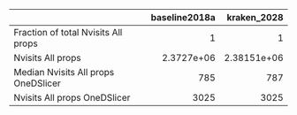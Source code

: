 |                                     |   baseline2018a |    kraken_2028 |
|:------------------------------------|----------------:|---------------:|
| Fraction of total Nvisits All props |      1          |    1           |
| Nvisits All props                   |      2.3727e+06 |    2.38151e+06 |
| Median Nvisits All props OneDSlicer |    785          |  787           |
| Nvisits All props OneDSlicer        |   3025          | 3025           |
